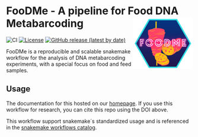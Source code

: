 
# FooDMe - A pipeline for Food DNA Metabarcoding <a href='https://github.com/CVUA-RRW/FooDMe'><img src='docs/logo.png' align="right" height="139" /></a>


![CI](https://github.com/CVUA-RRW/FooDMe/workflows/CI/badge.svg?branch=master)
[![License](https://img.shields.io/badge/License-BSD%203--Clause-blue.svg)](https://opensource.org/licenses/BSD-3-Clause)
[![GitHub release (latest by date)](https://img.shields.io/github/v/release/CVUA-RRW/FooDMe)](https://github.com/CVUA-RRW/FooDMe/releases/latest)

FooDMe is a reproducible and scalable snakemake workflow for the analysis of 
DNA metabarcoding experiments, with a special focus on food and feed samples.


## Usage 

The documentation for this hosted on our [homepage](https://cvua-rrw.github.io/FooDMe/).
If you use this workflow for research, you can cite this repo using the DOI above.

This workflow support snakemake´s standardized usage and is referenced in the 
[snakemake workflows catalog](https://snakemake.github.io/snakemake-workflow-catalog/).



